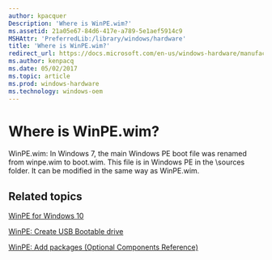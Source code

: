 ```yaml
---
author: kpacquer
Description: 'Where is WinPE.wim?'
ms.assetid: 21a05e67-84d6-417e-a789-5e1aef5914c9
MSHAttr: 'PreferredLib:/library/windows/hardware'
title: 'Where is WinPE.wim?'
redirect_url: https://docs.microsoft.com/en-us/windows-hardware/manufacture/desktop/whats-new-in-windows-pe-s14
ms.author: kenpacq
ms.date: 05/02/2017
ms.topic: article
ms.prod: windows-hardware
ms.technology: windows-oem
---
```


# Where is WinPE.wim?


WinPE.wim: In Windows 7, the main Windows PE boot file was renamed from winpe.wim to boot.wim. This file is in Windows PE in the \\sources folder. It can be modified in the same way as WinPE.wim.

## <span id="related_topics"></span>Related topics


[WinPE for Windows 10](winpe-intro.md)

[WinPE: Create USB Bootable drive](winpe-create-usb-bootable-drive.md)

[WinPE: Add packages (Optional Components Reference)](winpe-add-packages--optional-components-reference.md)

 

 







